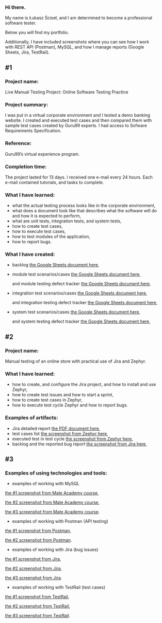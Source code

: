 ### Hi there.
My name is Łukasz Ściseł, and I am determined to become a professional software tester.

Below you will find my portfolio.

Additionally, I have included screenshots where you can see how I work with REST API (Postman), MySQL, and how I manage reports (Google Sheets, Jira, TestRail).

## #1
### Project name:
Live Manual Testing Project: Online Software Testing Practice

### Project summary:
I was put in a virtual corporate environment and I tested a demo banking website. I created and executed test cases and then compared them with sample test cases created by Guru99 experts. I had access to Sofware Requirements Specification.

### Reference:
Guru99’s virtual experience program.

### Completion time:
The project lasted for 13 days. I received one e-mail every 24 hours. Each e-mail contained tutorials, and tasks to complete.

### What I have learned:
- what the actual testing process looks like in the corporate environment,
- what does a document look like that describes what the software will do and how it is expected to perform,
- what are unit tests, integration tests, and system tests,
- how to create test cases,
- how to execute test cases,
- how to test modules of the application,
- how to report bugs.

### What I have created:
- backlog [the Google Sheets document here](https://docs.google.com/spreadsheets/d/1cHQy8ifQJJT14hLBdCxtcXK6ndZrK823kww7ty21m38/edit#gid=0),
- module test scenarios/cases  [the Google Sheets document here](https://docs.google.com/spreadsheets/d/1nKiKVvcPngOHWtf-8-jgC08PRpVD76AHFl91wB2M8Bc/edit?usp=sharing),
  
  and module testing defect tracker  [the Google Sheets document here](https://docs.google.com/spreadsheets/d/18caTbhnhyFdd0_751qsvCvxSfd6pHNtMg2C9GFLhcTE/edit?usp=sharing),
  
- integration test scenarios/cases  [the Google Sheets document here](https://docs.google.com/spreadsheets/d/117-0vLWJUZ6y1AfD4A8hDZop-xujOKD514F6ICNOKTc/edit?usp=sharing),
  
  and integration testing defect tracker  [the Google Sheets document here](https://docs.google.com/spreadsheets/d/1ewQ22acefRgmsx2w6Qc7ArdStzv-7VZ6HRgvmkDAb7Y/edit?usp=sharing),
  
- system test scenarios/cases  [the Google Sheets document here](https://docs.google.com/spreadsheets/d/1t_3Zy7IhPQ7wYaRBm3bVSr5nY6jvcKCwfQVLQVLLAKE/edit?usp=sharing), 
  
  and system testing defect tracker  [the Google Sheets document here](https://docs.google.com/spreadsheets/d/1ylM4boIoCYbDwP8Wx4Lc9KYP1AU6n1YEQnfwCJX1pOc/edit), 

## #2
### Project name:
Manual testing of an online store with practical use of Jira and Zephyr.

### What I have learned:
- how to create, and configure the Jira project, and how to install and use Zephyr,
- how to create test issues and how to start a sprint,
- how to create test cases in Zephyr,
- how to execute test cycle Zephyr and how to report bugs.

### Examples of artifacts:
- Jira detailed report [the PDF document here](https://drive.google.com/file/d/1eCdbf6YVvSFhLBCu1bCqdJ5olrGrfMBy/view),
- test cases list [the screenshot from Zephyr here](https://drive.google.com/file/d/1OU-bxEBRfvdkLsZU4xZPkaHq3DlfhEeT/view),
- executed test in test cycle [the screenshot from Zephyr here](https://drive.google.com/file/d/1SK3kcJVQuuL9_NBdj2w-19TIWQ5nRJ-U/view?usp=sharing),
- backlog and the reported bug report [the screenshot from Jira here](https://drive.google.com/file/d/105cIAkqVyeFKrUococ4I3bGncGr2phx8/view),

## #3
### Examples of using technologies and tools:
- examples of working with MySQL

[the #1 screenshot from Mate Academy course](https://drive.google.com/file/d/19vxrc-usUMIVqT1Ef8yyuy0-8QEDN7qi/view),

[the #2 screenshot from Mate Academy course](https://drive.google.com/file/d/1-DfuCuDhpsi861Sj7DGD4X_E5crhbKzC/view),

[the #3 screenshot from Mate Academy course](https://drive.google.com/file/d/1BG27uK4kuhbNMNiLlBllsrAr2pEeehcp/view?usp=sharing).

- examples of working with Postman (API testing)

[the #1 screenshot from Postman](https://drive.google.com/file/d/1iWGWNXGdMCLcRZA3f9YEw_52PCC3GbZe/view),

[the #2 screenshot from Postman](https://drive.google.com/file/d/1QdU6FAVNpwEoHXhszRk9rxF3EOSCwhvV/view).

- examples of working with Jira (bug issues)

[the #1 screenshot from Jira](https://drive.google.com/file/d/1XZntEbMvyrirhiH1GtVKCFtthqjOqcOs/view),

[the #2 screenshot from Jira](https://drive.google.com/file/d/1XiHcZyZyks919lWmiH5KcyWHJaoAdo4a/view),

[the #3 screenshot from Jira](https://drive.google.com/file/d/1eFMcYXZ5oNWaXbJ23HaywIoxxOhgYwfl/view).

- examples of working with TestRail (test cases)

[the #1 screenshot from TestRail](https://drive.google.com/file/d/16CfgRkoovNB_YeI6_PrL6uz-xkIzec9l/view),

[the #2 screenshot from TestRail](https://drive.google.com/file/d/1aj9VX1kC4YqlLPIGHP1PAalr9LZeW7Xe/view),

[the #3 screenshot from TestRail](https://drive.google.com/file/d/1SYunHJngWlriP4NqV2vGVgeducwoiWAH/view).



<!--
**scisel/scisel** is a ✨ _special_ ✨ repository because its `README.md` (this file) appears on your GitHub profile.

Here are some ideas to get you started:

- 🔭 I’m currently working on ...
- 🌱 I’m currently learning ...
- 👯 I’m looking to collaborate on ...
- 🤔 I’m looking for help with ...
- 💬 Ask me about ...
- 📫 How to reach me: ...
- 😄 Pronouns: ...
- ⚡ Fun fact: ...
-->

